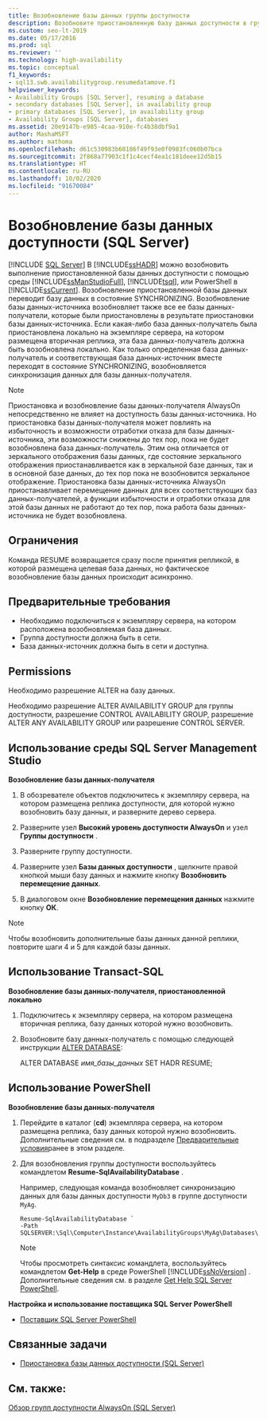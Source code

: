 ```yaml
---
title: Возобновление базы данных группы доступности
description: Возобновите приостановленную базу данных доступности в группах доступности Always On с помощью SQL Server Management Studio, Transact-SQL или PowerShell в SQL Server.
ms.custom: seo-lt-2019
ms.date: 05/17/2016
ms.prod: sql
ms.reviewer: ''
ms.technology: high-availability
ms.topic: conceptual
f1_keywords:
- sql13.swb.availabilitygroup.resumedatamove.f1
helpviewer_keywords:
- Availability Groups [SQL Server], resuming a database
- secondary databases [SQL Server], in availability group
- primary databases [SQL Server], in availability group
- Availability Groups [SQL Server], databases
ms.assetid: 20e9147b-e985-4caa-910e-fc4b38dbf9a1
author: MashaMSFT
ms.author: mathoma
ms.openlocfilehash: d61c530983b68186f49f93e0f0983fc060b07bca
ms.sourcegitcommit: 2f868a77903c1f1c4cecf4ea1c181deee12d5b15
ms.translationtype: HT
ms.contentlocale: ru-RU
ms.lasthandoff: 10/02/2020
ms.locfileid: "91670084"
---
```

# <a name="resume-an-availability-database-sql-server"></a>Возобновление базы данных доступности (SQL Server)
[!INCLUDE [SQL Server](../../../includes/applies-to-version/sqlserver.md)]
  В [!INCLUDE[ssHADR](../../../includes/sshadr-md.md)] можно возобновить выполнение приостановленной базы данных доступности с помощью среды [!INCLUDE[ssManStudioFull](../../../includes/ssmanstudiofull-md.md)], [!INCLUDE[tsql](../../../includes/tsql-md.md)], или PowerShell в [!INCLUDE[ssCurrent](../../../includes/sscurrent-md.md)]. Возобновление приостановленной базы данных переводит базу данных в состояние SYNCHRONIZING. Возобновление базы данных-источника возобновляет также все ее базы данных-получатели, которые были приостановлены в результате приостановки базы данных-источника. Если какая-либо база данных-получатель была приостановлена локально на экземпляре сервера, на котором размещена вторичная реплика, эта база данных-получатель должна быть возобновлена локально. Как только определенная база данных-получатель и соответствующая база данных-источник вместе переходят в состояние SYNCHRONIZING, возобновляется синхронизация данных для базы данных-получателя.  
  
> [!NOTE]  
>  Приостановка и возобновление базы данных-получателя AlwaysOn непосредственно не влияет на доступность базы данных-источника. Но приостановка базы данных-получателя может повлиять на избыточность и возможности отработки отказа для базы данных-источника, эти возможности снижены до тех пор, пока не будет возобновлена база данных-получатель. Этим она отличается от зеркального отображения базы данных, где состояние зеркального отображения приостанавливается как в зеркальной базе данных, так и в основной базе данных, до тех пор пока не возобновится зеркальное отображение. Приостановка базы данных-источника AlwaysOn приостанавливает перемещение данных для всех соответствующих баз данных-получателей, а функции избыточности и отработки отказа для этой базы данных не работают до тех пор, пока работа базы данных-источника не будет возобновлена.  
  
  
  
## <a name="limitations-and-restrictions"></a>Ограничения  
 Команда RESUME возвращается сразу после принятия репликой, в которой размещена целевая база данных, но фактическое возобновление базы данных происходит асинхронно.  
  
##  <a name="prerequisites"></a><a name="Prerequisites"></a> Предварительные требования  
  
-   Необходимо подключиться к экземпляру сервера, на котором расположена возобновляемая база данных.    
-   Группа доступности должна быть в сети.    
-   База данных-источник должна быть в сети и доступна.  
  
  
##  <a name="permissions"></a><a name="Permissions"></a> Permissions  
 Необходимо разрешение ALTER на базу данных.  
  
 Необходимо разрешение ALTER AVAILABILITY GROUP для группы доступности, разрешение CONTROL AVAILABILITY GROUP, разрешение ALTER ANY AVAILABILITY GROUP или разрешение CONTROL SERVER.  
  
##  <a name="using-sql-server-management-studio"></a><a name="SSMSProcedure"></a> Использование среды SQL Server Management Studio  
 **Возобновление базы данных-получателя**  
  
1.  В обозревателе объектов подключитесь к экземпляру сервера, на котором размещена реплика доступности, для которой нужно возобновить базу данных, и разверните дерево сервера.  
  
2.  Разверните узел **Высокий уровень доступности AlwaysOn** и узел **Группы доступности** .  
  
3.  Разверните группу доступности.  
  
4.  Разверните узел **Базы данных доступности** , щелкните правой кнопкой мыши базу данных и нажмите кнопку **Возобновить перемещение данных**.  
  
5.  В диалоговом окне **Возобновление перемещения данных** нажмите кнопку **ОК**.  
  
> [!NOTE]  
>  Чтобы возобновить дополнительные базы данных данной реплики, повторите шаги 4 и 5 для каждой базы данных.  
  
##  <a name="using-transact-sql"></a><a name="TsqlProcedure"></a> Использование Transact-SQL  
 **Возобновление базы данных-получателя, приостановленной локально**  
  
1.  Подключитесь к экземпляру сервера, на котором размещена вторичная реплика, базу данных которой нужно возобновить.  
  
2.  Возобновите базу данных-получатель с помощью следующей инструкции [ALTER DATABASE](../../../t-sql/statements/alter-database-transact-sql-set-hadr.md):  

     ALTER DATABASE *имя_базы_данных* SET HADR RESUME;
  
##  <a name="using-powershell"></a><a name="PowerShellProcedure"></a> Использование PowerShell  
 **Возобновление базы данных-получателя**  
  
1.  Перейдите в каталог (**cd**) экземпляра сервера, на котором размещена реплика, базу данных которой нужно возобновить. Дополнительные сведения см. в подразделе [Предварительные условия](#Prerequisites)ранее в этом разделе.  
  
2.  Для возобновления группы доступности воспользуйтесь командлетом **Resume-SqlAvailabilityDatabase** .  
  
     Например, следующая команда возобновляет синхронизацию данных для базы данных доступности `MyDb3` в группе доступности `MyAg`.  
  
    ```  
    Resume-SqlAvailabilityDatabase `   
    -Path SQLSERVER:\Sql\Computer\Instance\AvailabilityGroups\MyAg\Databases\MyDb3  
    ```  
  
    > [!NOTE]  
    >  Чтобы просмотреть синтаксис командлета, воспользуйтесь командлетом **Get-Help** в среде PowerShell [!INCLUDE[ssNoVersion](../../../includes/ssnoversion-md.md)] . Дополнительные сведения см. в разделе [Get Help SQL Server PowerShell](../../../powershell/sql-server-powershell.md).  
  
 **Настройка и использование поставщика SQL Server PowerShell**  
  
-   [Поставщик SQL Server PowerShell](../../../powershell/sql-server-powershell-provider.md)  
  
##  <a name="related-tasks"></a><a name="RelatedTasks"></a> Связанные задачи  
  
-   [Приостановка базы данных доступности (SQL Server)](../../../database-engine/availability-groups/windows/suspend-an-availability-database-sql-server.md)  
  
## <a name="see-also"></a>См. также:  
 [Обзор групп доступности AlwaysOn (SQL Server)](../../../database-engine/availability-groups/windows/overview-of-always-on-availability-groups-sql-server.md)  
  
